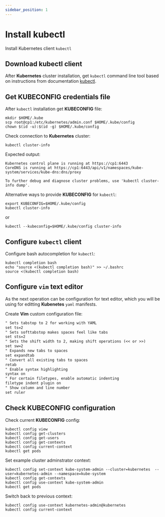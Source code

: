 ```yaml
---
sidebar_position: 1
---
```


# Install kubectl

Install Kubernetes client `kubectl`

## Download kubectl client

After **Kubernetes** cluster installation, get `kubectl` command line tool based on instructions from documentation [kubectl](https://kubernetes.io/docs/tasks/tools/#kubectl).


## Get **KUBECONFIG** credentials file

After `kubectl` installation get **KUBECONFIG** file:

```shell
mkdir $HOME/.kube
scp root@cp1:/etc/kubernetes/admin.conf $HOME/.kube/config
chown $(id -u):$(id -g) $HOME/.kube/config
```

Check connection to **Kubernetes** cluster:

```shell
kubectl cluster-info
```

Expected output:

```shell
Kubernetes control plane is running at https://cp1:6443
CoreDNS is running at https://cp1:6443/api/v1/namespaces/kube-system/services/kube-dns:dns/proxy

To further debug and diagnose cluster problems, use 'kubectl cluster-info dump'.
```

Alternative ways to provide **KUBECONFIG** for `kubectl`:

```shell
export KUBECONFIG=$HOME/.kube/config
kubectl cluster-info
```

or

```shell
kubectl --kubeconfig=$HOME/.kube/config cluster-info
```

## Configure `kubectl` client

Configure bash autocompletion for `kubectl`:

```shell
kubectl completion bash
echo "source <(kubectl completion bash)" >> ~/.bashrc       
source <(kubectl completion bash)
```

## Configure `vim` text editor

As the next operation can be configuration for text editor, which you will be using for editting **Kubenetes** `yaml` manifests.

Create **Vim** custom configuration file:

```txt title="$HOME/.vimrc"
" Sets tabstop to 2 for working with YAML
set ts=2
" Sets softtabstop makes spaces feel like tabs
set sts=2
" Sets the shift width to 2, making shift operations (<< or >>)
set sw=2
" Expands new tabs to spaces
set expandtab
" Convert all existing tabs to spaces
retab
" Enable syntax highlighting
syntax on
" For certain filetypes, enable automatic indenting
filetype indent plugin on
" Show column and line number
set ruler
```

## Check **KUBECONFIG** configuration

Check current **KUBECONFIG** config:

```shell
kubectl config view
kubectl config get-clusters
kubectl config get-users
kubectl config get-contexts
kubectl config current-context
kubectl get pods
```

Set example cluster adminstrator context:

```shell
kubectl config set-context kube-system-admin --cluster=kubernetes  --user=kubernetes-admin --namespace=kube-system
kubectl config get-contexts
kubectl config use-context kube-system-admin
kubectl get pods
```

Switch back to previous context:

```shell
kubectl config use-context kubernetes-admin@kubernetes
kubectl config current-context
```